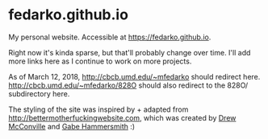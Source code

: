 # fedarko.github.io
My personal website. Accessible at https://fedarko.github.io.

Right now it's kinda sparse, but that'll probably change over time.
I'll add more links here as I continue to work on more projects.

As of March 12, 2018, http://cbcb.umd.edu/~mfedarko should redirect here.
http://cbcb.umd.edu/~mfedarko/828O should also redirect to the 828O/
subdirectory here.

The styling of the site was inspired by + adapted from
http://bettermotherfuckingwebsite.com, which was created by
[Drew McConville](https://twitter.com/drew_mc) and [Gabe Hammersmith](https://twitter.com/gabehammersmith) :)

